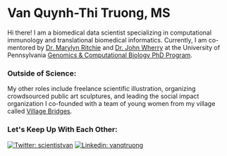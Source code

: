# Van Quynh-Thi Truong, MS
Hi there! I am a biomedical data scientist specializing in computational immunology and translational biomedical informatics. Currently, I am co-mentored by [Dr. Marylyn Ritchie](https://www.med.upenn.edu/pcpm/marylyn-d-ritchie-phd.html) and [Dr. John Wherry](https://www.med.upenn.edu/wherrylab/) at the University of Pennsylvania [Genomics & Computational Biology PhD Program](https://www.med.upenn.edu/gcb/).

### Outside of Science:
My other roles include freelance scientific illustration, organizing crowdsourced public art sculptures, and leading the social impact organization I co-founded with a team of young women from my village called [Village Bridges](www.villagebridges.org).



### Let's Keep Up With Each Other:
[![Twitter: scientistvan](https://img.shields.io/twitter/follow/scientistvan?style=for-the-badge)](https://twitter.com/scientistvan)
[![Linkedin: vanqtruong](https://img.shields.io/badge/-vanqtruong-blue?style=for-the-badge&logo=Linkedin&logoColor=white&link=https://www.linkedin.com/in/vanqtruong/)](https://www.linkedin.com/in/vanqtruong/)
